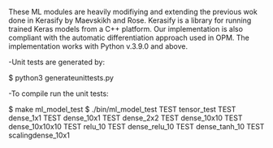 These ML modules are heavily modifiying and extending the previous wok done in Kerasify by Maevskikh and Rose. Kerasify is a library for running trained Keras models from a C++ platform. Our implementation is also compliant with the automatic differentiation approach used in OPM. The implementation works with Python v.3.9.0 and above.


-Unit tests are generated by:

$ python3 generateunittests.py


-To compile run the unit tests:
 
$ make ml_model_test
$ ./bin/ml_model_test
TEST tensor_test
TEST dense_1x1
TEST dense_10x1
TEST dense_2x2
TEST dense_10x10
TEST dense_10x10x10
TEST relu_10
TEST dense_relu_10
TEST dense_tanh_10
TEST scalingdense_10x1




